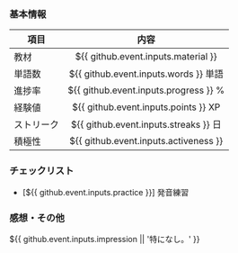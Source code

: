 ### 基本情報
| 項目 | 内容 |
| --- | :---: |
| 教材 | ${{ github.event.inputs.material }} |
| 単語数 | ${{ github.event.inputs.words }} 単語 |
| 進捗率 | ${{ github.event.inputs.progress }} % |
| 経験値 | ${{ github.event.inputs.points }} XP |
| ストリーク | ${{ github.event.inputs.streaks }} 日 |
| 積極性 | ${{ github.event.inputs.activeness }} |

### チェックリスト
* [${{ github.event.inputs.practice }}] 発音練習

### 感想・その他
${{ github.event.inputs.impression || '特になし。' }}
